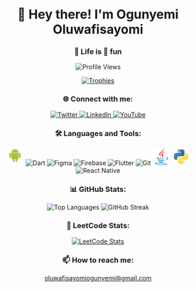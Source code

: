 <h1 align="center">👋 Hey there! I'm Ogunyemi Oluwafisayomi</h1>
<h3 align="center">🚀 Life is 🤩 fun</h3>

<p align="center">
  <img src="https://komarev.com/ghpvc/?username=DroneCodes&label=Profile%20views&color=0e75b6&style=flat" alt="Profile Views"/>
</p>

<p align="center">
  <a href="https://github-profile-trophy.vercel.app/?username=DroneCodes">
    <img src="https://github-profile-trophy.vercel.app/?username=DroneCodes" alt="Trophies" />
  </a>
</p>

<h3 align="center">🌐 Connect with me:</h3>
<p align="center">
  <a href="https://twitter.com/DroneCodes" target="_blank">
    <img src="https://img.shields.io/twitter/follow/DroneCodes?style=social" alt="Twitter" />
  </a>
  <a href="https://www.linkedin.com/in/dronecodes/" target="_blank">
    <img src="https://img.shields.io/badge/-DroneCodes-blue?style=flat-square&logo=Linkedin&logoColor=white&link=https://www.linkedin.com/in/dronecodes/" alt="LinkedIn" />
  </a>
  <a href="https://www.youtube.com/channel/UCRizWBi6pF6n_bYGpasQcbw" target="_blank">
    <img src="https://img.shields.io/youtube/channel/subscribers/UCRizWBi6pF6n_bYGpasQcbw?label=Subscribe&style=social" alt="YouTube" />
  </a>
</p>

<h3 align="center">🛠️ Languages and Tools:</h3>
<p align="center">
  <img src="https://raw.githubusercontent.com/devicons/devicon/master/icons/android/android-original-wordmark.svg" alt="Android" width="40" height="40"/>
  <img src="https://www.vectorlogo.zone/logos/dartlang/dartlang-icon.svg" alt="Dart" width="40" height="40"/>
  <img src="https://www.vectorlogo.zone/logos/figma/figma-icon.svg" alt="Figma" width="40" height="40"/>
  <img src="https://www.vectorlogo.zone/logos/firebase/firebase-icon.svg" alt="Firebase" width="40" height="40"/>
  <img src="https://www.vectorlogo.zone/logos/flutterio/flutterio-icon.svg" alt="Flutter" width="40" height="40"/>
  <img src="https://www.vectorlogo.zone/logos/git-scm/git-scm-icon.svg" alt="Git" width="40" height="40"/>
  <img src="https://raw.githubusercontent.com/devicons/devicon/master/icons/java/java-original.svg" alt="Java" width="40" height="40"/>
  <img src="https://raw.githubusercontent.com/devicons/devicon/master/icons/python/python-original.svg" alt="Python" width="40" height="40"/>
  <img src="https://reactnative.dev/img/header_logo.svg" alt="React Native" width="40" height="40"/>
</p>

<h3 align="center">📊 GitHub Stats:</h3>
<p align="center">
  <img src="https://github-readme-stats.vercel.app/api/top-langs/?username=DroneCodes&layout=compact&theme=radical" alt="Top Languages"/>
  <img src="https://github-readme-streak-stats.herokuapp.com/?user=DroneCodes&theme=dark" alt="GitHub Streak" />
</p>

<h3 align="center">🔢 LeetCode Stats:</h3>
<p align="center">
  <a href="https://github.com/DroneCodes/leetcode-stats">
    <img src="https://leetcode-stats-six.vercel.app/?username=Dronecodes&theme=dark" alt="LeetCode Stats" />
  </a>
</p>

<h3 align="center">📫 How to reach me:</h3>
<p align="center">
  <a href="mailto:oluwafisayomiogunyemi@gmail.com">oluwafisayomiogunyemi@gmail.com</a>
</p>